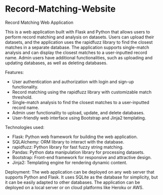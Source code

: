 # Record-Matching-Website

Record Matching Web Application

This is a web application built with Flask and Python that allows users to perform record matching and analysis on datasets. Users can upload their datasets, and the application uses the rapidfuzz library to find the closest matches in a separate database. The application supports single-match analysis and can display the closest matches to a user-inputted record name. Admin users have additional functionalities, such as uploading and updating databases, as well as deleting databases.

Features:
- User authentication and authorization with login and sign-up functionality.
- Record matching using the rapidfuzz library with customizable match threshold.
- Single-match analysis to find the closest matches to a user-inputted record name.
- Admin user functionality to upload, update, and delete databases.
- User-friendly web interface using Bootstrap and Jinja2 templating.

Technologies used:
- Flask: Python web framework for building the web application.
- SQLAlchemy: ORM library to interact with the database.
- rapidfuzz: Python library for fast fuzzy string matching.
- Pandas: Python data manipulation library for processing datasets.
- Bootstrap: Front-end framework for responsive and attractive design.
- Jinja2: Templating engine for rendering dynamic content.

Deployment:
The web application can be deployed on any web server that supports Python and Flask. It uses SQLite as the database for simplicity, but it can be easily adapted to other databases. The application can be deployed on a local server or on cloud platforms like Heroku or AWS.
